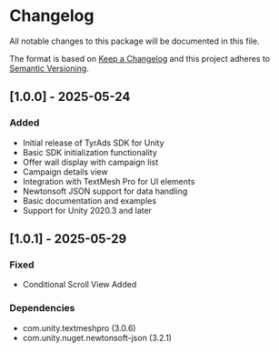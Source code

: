 # Changelog
All notable changes to this package will be documented in this file.

The format is based on [Keep a Changelog](http://keepachangelog.com/en/1.0.0/)
and this project adheres to [Semantic Versioning](http://semver.org/spec/v2.0.0.html).

## [1.0.0] - 2025-05-24

### Added
- Initial release of TyrAds SDK for Unity
- Basic SDK initialization functionality
- Offer wall display with campaign list
- Campaign details view
- Integration with TextMesh Pro for UI elements
- Newtonsoft JSON support for data handling
- Basic documentation and examples
- Support for Unity 2020.3 and later

## [1.0.1] - 2025-05-29

### Fixed
- Conditional Scroll View Added

### Dependencies
- com.unity.textmeshpro (3.0.6)
- com.unity.nuget.newtonsoft-json (3.2.1) 